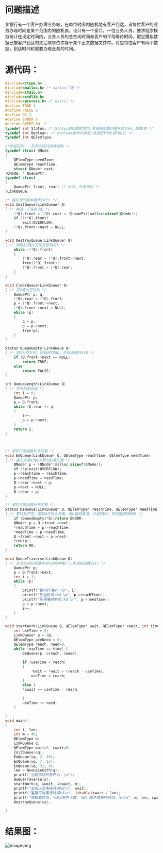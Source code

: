 # 问题描述
某银行有一个客户办理业务站，在单位时间内随机地有客户到达，设每位客户的业务办理时间是某个范围内的随机值。设只有一个窗口，一位业务人员，要求程序模拟统计在设定时间内，业务人员的总空闲时间和客户的平均等待时间。假定模拟数据已按客户到达的先后顺序依次存于某个正文数据文件中。对应每位客户有两个数据，到达时间和需要办理业务的时间。

# 源代码：
```c
#include<ctype.h>
#include<malloc.h> /* malloc()等 */
#include<stdio.h> 
#include<stdlib.h>
#include<process.h> /* exit() */
#define TRUE 1
#define FALSE 0
#define OK 1
#define ERROR 0
#define OVERFLOW -2
typedef int Status; /* Status是函数的类型,其值是函数结果状态代码，如OK等 */
typedef int Boolean; /* Boolean是布尔类型,其值是TRUE或FALSE */
typedef int QElemType;

/*单链队列－－队列的链式存储结构 */
typedef struct QNode
{
    QElemType needTime;
    QElemType reachTime;
    struct QNode* next;
}QNode, * QueuePtr;
typedef struct
{
    QueuePtr front, rear; /* 队头、队尾指针 */
}LinkQueue;

/* 链队列的基本操作(9个) */
void InitQueue(LinkQueue* Q)
{ /* 构造一个空队列Q */
    (*Q).front = (*Q).rear = (QueuePtr)malloc(sizeof(QNode));
    if (!(*Q).front)
        exit(OVERFLOW);
    (*Q).front->next = NULL;
}

void DestroyQueue(LinkQueue* Q)
{ /* 销毁队列Q(无论空否均可) */
    while ((*Q).front)
    {
        (*Q).rear = (*Q).front->next;
        free((*Q).front);
        (*Q).front = (*Q).rear;
    }
}

void ClearQueue(LinkQueue* Q)
{ /* 将Q清为空队列 */
    QueuePtr p, q;
    (*Q).rear = (*Q).front;
    p = (*Q).front->next;
    (*Q).front->next = NULL;
    while (p)
    {
        q = p;
        p = p->next;
        free(q);
    }
}

Status QueueEmpty(LinkQueue Q)
{ /* 若Q为空队列，则返回TRUE，否则返回FALSE */
    if (Q.front->next == NULL)
        return TRUE;
    else
        return FALSE;
}

int QueueLength(LinkQueue Q)
{ /* 求队列的长度 */
    int i = 0;
    QueuePtr p;
    p = Q.front;
    while (Q.rear != p)
    {
        i++;
        p = p->next;
    }
    return i;
}



/* 请将下面函数补充完整 */
void EnQueue(LinkQueue* Q, QElemType reachTime, QElemType needTime)
{ /* 插入元素e为Q的新的队尾元素 */
    QNode* p = (QNode*)malloc(sizeof(QNode));
    if (!p)exit(OVERFLOW);
    p->reachTime = reachTime;
    p->needTime = needTime;
    Q->rear->next = p;
    p->next = NULL;
    Q->rear = p;
}

/* 请将下面函数补充完整 */
Status DeQueue(LinkQueue* Q, QElemType* reachTime, QElemType* needTime)
{ /* 若队列不空，删除Q的队头元素，用e返回其值，并返回OK，否则返回ERROR */
    if (QueueEmpty(*Q))return ERROR;
    QNode* p = Q->front->next;
    *reachTime = p->reachTime;
    *needTime = p->needTime;
    Q->front->next = p->next;
    free(p);
    return OK;
}

void QueueTraverse(LinkQueue Q)
{ /* 从队头到队尾依次对队列Q中每个元素调用函数vi() */
    QueuePtr p;
    p = Q.front->next;
    int i = 1;
    while (p)
    {
        printf("第%d个客户 \n", i);
        printf("到达时间:%d \n", p->reachTime);
        printf("所需要的时间:%d \n", p->needTime);
        p = p->next;
        i++;
    }
}

void startWork(LinkQueue Q, QElemType* wait, QElemType* cwait, int time) {
    int useTime = 0;
    LinkQueue* p = &Q;
    QElemType preNeed = 0;
    QElemType reach, need=0;
    while (useTime <= time) {
        DeQueue(p, &reach, &need);
       
        if (useTime < reach) 
        { 
            *wait = *wait + (reach - useTime);
            useTime = reach; 
        }
        else { 
        *cwait += useTime - reach;
        
        }
        useTime += need;
    }

}
void main()
{
    int i, len;
    int m = 40;
    QElemType d;
    LinkQueue q;
    QElemType wait=0, cwait=0;
    InitQueue(&q);
    EnQueue(&q, 2, 10);
    EnQueue(&q, 7, 15);
    EnQueue(&q, 31, 9);
    len = QueueLength(q);
    printf("当前排队的客户为：\n");
    QueueTraverse(q);
    startWork(q, &wait, &cwait, m);
    printf("业务人员等待时间%d\n", wait);
    printf("客服平均等待时间%f\n", (double)cwait / len);
    printf("模拟总时间: %d\n客户人数: %d\n客户总等待时间: %d\n", m, len, cwait);
    DestroyQueue(&q);

}

```
# 结果图：

![image.png](https://cdn.nlark.com/yuque/0/2022/png/2976158/1655045936751-f48c6559-cd02-4c10-8363-3297ec26c7af.png#clientId=u49112bf8-7097-4&crop=0&crop=0&crop=1&crop=1&from=paste&height=380&id=u7c6f4447&margin=%5Bobject%20Object%5D&name=image.png&originHeight=475&originWidth=955&originalType=binary&ratio=1&rotation=0&showTitle=false&size=58377&status=done&style=none&taskId=u2c78304b-a027-4f78-b51c-5df9c94f1fb&title=&width=764)

